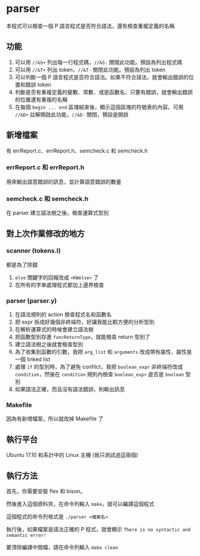 # parser

本程式可以檢查一個 P 語言程式是否符合語法，還有檢查重複定義的名稱

## 功能

1. 可以用 `//&S+` 列出每一行程式碼，`//&S-` 關閉此功能。預設為列出程式碼
2. 可以用 `//&T+` 列出 token，`//&T-` 關閉此功能。預設為列出 token
3. 可以判斷一個 P 語言程式是否符合語法。如果不符合語法，就會輸出錯誤的位置和錯誤 token
4. 判斷是否有重複定義的變數、常數、或是函數名，只要有錯誤，就會輸出錯誤的位置還有重複的名稱
5. 在每個 `begin ... end` 區塊結束後，顯示這個區塊的符號表的內容。可用 `//&D+` 註解開啟此功能，`//&D-` 關閉，預設是開啟

## 新增檔案
有 errReport.c、errReport.h、semcheck.c 和 semcheck.h

### errReport.c 和 errReport.h
用來輸出語意錯誤的訊息，並計算語意錯誤的數量

### semcheck.c 和 semcheck.h
在 parser 建立語法樹之後，檢查運算式型別

## 對上次作業修改的地方

### scanner (tokens.l)
都是為了除錯
1. `else` 關鍵字的回報改成 `<KWelse>` 了
2. 在所有的字串處理程式都加上邊界檢查

### parser (parser.y)
1. 在語法規則的 action 檢查程式名和函數名
2. 把 expr 拆成好幾個非終端符，好讓我能比較方便的分析型別
3. 在解析運算式的時候會建立語法樹
4. 把函數型別存進 `funcReturnType`，就能檢查 return 型別了
5. 建立語法樹之後就會檢查型別
6. 為了收集到函數的引數，我把 `arg_list` 和 `arguments` 改成帶有屬性，屬性是一個 linked list
7. 處理 `if` 的型別時，為了避免 confilct，我把 `boolean_expr` 非終端符改成 `condition`，然後在 `condition` 規則內檢查 `boolean_expr` 是否是 `boolean` 型別
8. 如果語法正確，而且沒有語法錯誤，則輸出訊息

### Makefile
因為有新增檔案，所以就改掉 Makefile 了

## 執行平台

Ubuntu 17.10 和系計中的 Linux 主機 (我只測試過這兩個)

## 執行方法

首先，你需要安裝 flex 和 bison。

然後進入這個資料夾，在命令列輸入 `make`，就可以編譯這個程式

這個程式的命令列格式是 `./parser <檔案名>`

執行後，如果檔案是語法正確的 P 程式，就會顯示 `There is no syntactic and semantic error!`

要清除編譯中間檔，請在命令列輸入 `make clean`
